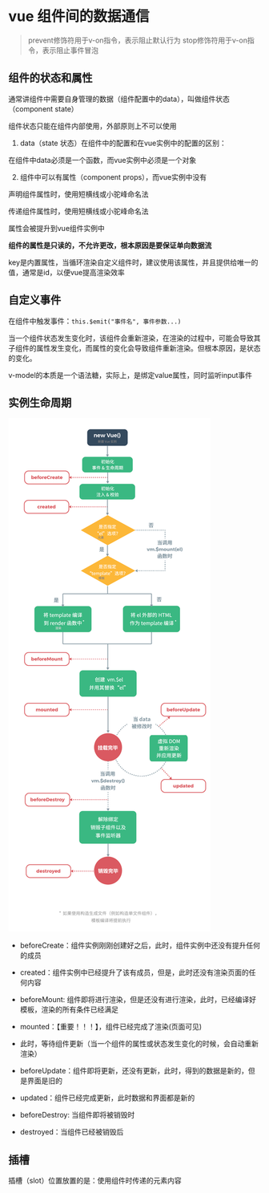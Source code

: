 # vue 组件间的数据通信

> prevent修饰符用于v-on指令，表示阻止默认行为
> stop修饰符用于v-on指令，表示阻止事件冒泡

## 组件的状态和属性

通常讲组件中需要自身管理的数据（组件配置中的data），叫做组件状态（component state）

组件状态只能在组件内部使用，外部原则上不可以使用

1. data（state 状态）在组件中的配置和在vue实例中的配置的区别：

在组件中data必须是一个函数，而vue实例中必须是一个对象

2. 组件中可以有属性（component props），而vue实例中没有

声明组件属性时，使用短横线或小驼峰命名法

传递组件属性时，使用短横线或小驼峰命名法

属性会被提升到vue组件实例中

**组件的属性是只读的，不允许更改，根本原因是要保证单向数据流**

key是内置属性，当循环渲染自定义组件时，建议使用该属性，并且提供给唯一的值，通常是id，以便vue提高渲染效率

## 自定义事件

在组件中触发事件：```this.$emit("事件名", 事件参数...)```

当一个组件状态发生变化时，该组件会重新渲染，在渲染的过程中，可能会导致其子组件的属性发生变化，而属性的变化会导致组件重新渲染。但根本原因，是状态的变化。

v-model的本质是一个语法糖，实际上，是绑定value属性，同时监听input事件

## 实例生命周期

![](../第4天/assets/2019-09-26-16-59-42.png)

- beforeCreate：组件实例刚刚创建好之后，此时，组件实例中还没有提升任何的成员
- created：组件实例中已经提升了该有成员，但是，此时还没有渲染页面的任何内容
- beforeMount: 组件即将进行渲染，但是还没有进行渲染，此时，已经编译好模板，渲染的所有条件已经满足
- mounted：【重要！！！】，组件已经完成了渲染(页面可见)

- 此时，等待组件更新（当一个组件的属性或状态发生变化的时候，会自动重新渲染）

- beforeUpdate：组件即将更新，还没有更新，此时，得到的数据是新的，但是界面是旧的
- updated：组件已经完成更新，此时数据和界面都是新的

- beforeDestroy: 当组件即将被销毁时
- destroyed：当组件已经被销毁后

## 插槽

插槽（slot）位置放置的是：使用组件时传递的元素内容